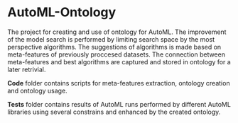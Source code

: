 # AutoML-Ontology

The project for creating and use of ontology for AutoML. The improvement of the model search is performed by limiting search space by the most perspective algorithms. The suggestions of algorithms is made based on meta-features of previously proccesed datasets. The connection between meta-features and best algorithms are captured and stored in ontology for a later retrivial.

**Code** folder contains scripts for meta-features extraction, ontology creation and ontology usage.

**Tests** folder contains results of AutoML runs performed by different AutoML libraries using several constrains and enhanced by the created ontology. 


